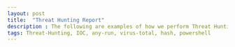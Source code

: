 ```yaml
---
layout: post
title:  "Threat Hunting Report"
description : The following are examples of how we perform Threat Hunting reperst for our clients.
tags: Threat-Hunting, IOC, any-run, virus-total, hash, powershell
---
```

